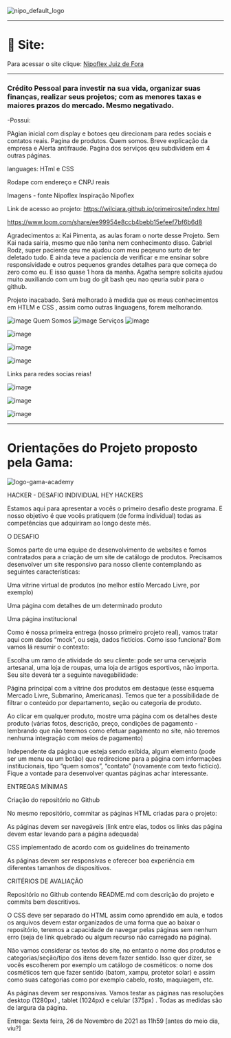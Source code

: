 

![nipo_default_logo](https://user-images.githubusercontent.com/94201226/163902272-08e33b17-fff4-4df4-be00-1b8161a4debc.png)  

  
 *** 
 # 🎯 Site:  
  
  Para acessar o site clique: [Nipoflex Juiz de Fora](https://primeirosite-one.vercel.app/index.html)  
  
  
***
### Crédito Pessoal para investir na sua vida, organizar suas finanças, realizar seus projetos; com as menores taxas e maiores prazos do mercado. Mesmo negativado.

-Possui: 

PAgian inicial com display e botoes qeu direcionam para redes sociais e contatos reais.
Pagina de produtos.
Quem somos. Breve explicação da  empresa e  Alerta  antifraude.
Pagina dos  serviços qeu subdividem em 4 outras páginas.

languages:  HTml e CSS

Rodape  com endereço e  CNPJ reais

Imagens - fonte Nipoflex
Inspiração Nipoflex

Link de acesso ao projeto:  https://wilciara.github.io/primeirosite/index.html
  
  
  
 https://www.loom.com/share/ee99954e8ccb4bebb15efeef7bf6b6d8
 
  
Agradecimentos a:
Kai Pimenta, as aulas foram o norte desse Projeto. Sem Kai nada sairia, mesmo que não tenha nem conhecimento disso. 
Gabriel Rodz, super paciente qeu me ajudou com meu peqeuno surto de ter  deletado tudo. E ainda  teve a  paciencia de verificar e  me ensinar sobre responsividade e outros pequenos grandes detalhes para que começa do zero como eu. E isso quase 1 hora da manha. 
Agatha sempre solicita ajudou muito auxiliando com um bug do git bash qeu nao qeuria  subir para o github.


Projeto inacabado. Será melhorado à medida que os meus conhecimentos em HTLM e CSS , assim como outras linguagens, forem melhorando. 

![image](https://user-images.githubusercontent.com/94201226/146675202-436508aa-d66a-4d40-995a-e2caae50c391.png)
Quem Somos
![image](https://user-images.githubusercontent.com/94201226/146675211-6b422eb7-dcf2-4d41-81bd-17e365697cfd.png)
Serviços
![image](https://user-images.githubusercontent.com/94201226/146675232-66caadfb-7558-4d28-8285-f03bbd46d107.png)

![image](https://user-images.githubusercontent.com/94201226/146675243-198fb683-fa6e-408c-9b41-c79f3d18d99b.png)

![image](https://user-images.githubusercontent.com/94201226/146675251-d77fce0d-2280-4363-9070-b8000c78dcc4.png)

![image](https://user-images.githubusercontent.com/94201226/146675259-da912411-cb94-4a1c-b604-0786943ba1e1.png)

Links para redes socias reias! 

![image](https://user-images.githubusercontent.com/94201226/146675278-02bf71f3-8e7f-430f-ab8e-2a9d6e6aecbe.png)

![image](https://user-images.githubusercontent.com/94201226/146675300-505c7dc6-affb-4294-a594-b25ec5a0307f.png)

![image](https://user-images.githubusercontent.com/94201226/146675316-45b3e171-4d41-4fa0-9378-8b465966f6e7.png)

  
  
***  
# Orientações do Projeto proposto pela Gama:  
![logo-gama-academy](https://user-images.githubusercontent.com/94201226/163902432-4f39a71e-0a29-41dc-94f9-c1a093eb52c2.png)



HACKER - DESAFIO INDIVIDUAL
HEY HACKERS

Estamos aqui para apresentar a vocês o primeiro desafio deste programa. E nosso objetivo é que vocês pratiquem (de forma individual) todas as competências que adquiriram ao longo deste mês.

O DESAFIO


Somos parte de uma equipe de desenvolvimento de websites e fomos contratados para a criação de um site de catálogo de produtos. Precisamos desenvolver um site responsivo para nosso cliente contemplando as seguintes características:

Uma vitrine virtual de produtos (no melhor estilo Mercado Livre, por exemplo)

Uma página com detalhes de um determinado produto

Uma página institucional


Como é nossa primeira entrega (nosso primeiro projeto real), vamos tratar aqui com dados “mock”, ou seja, dados fictícios. Como isso funciona? Bom vamos lá resumir o contexto:

Escolha um ramo de atividade do seu cliente: pode ser uma cervejaria artesanal, uma loja de roupas, uma loja de artigos esportivos, não importa. Seu site deverá ter a seguinte navegabilidade:

Página principal com a vitrine dos produtos em destaque (esse esquema Mercado Livre, Submarino, Americanas). Temos que ter a possibilidade de filtrar o conteúdo por departamento, seção ou categoria de produto.


Ao clicar em qualquer produto, mostre uma página com os detalhes deste produto (várias fotos, descrição, preço, condições de pagamento - lembrando que não teremos como efetuar pagamento no site, não teremos nenhuma integração com meios de pagamento)


Independente da página que esteja sendo exibida, algum elemento (pode ser um menu ou um botão) que redirecione para a página com informações institucionais, tipo “quem somos”, “contato” (novamente com texto fictício). Fique a vontade para desenvolver quantas páginas achar interessante.


 ENTREGAS MÍNIMAS
 

Criação do repositório no Github 

No mesmo repositório, commitar as páginas HTML criadas para o projeto:

As páginas devem ser navegáveis (link entre elas, todos os links das página devem estar levando para a página adequada)

CSS implementado de acordo com os guidelines do treinamento

As páginas devem ser responsivas e oferecer boa experiência em diferentes tamanhos de dispositivos.



CRITÉRIOS DE AVALIAÇÃO

Repositório no Github contendo README.md com descrição do projeto e commits bem descritivos.


O CSS deve ser separado do HTML assim como aprendido em aula, e todos os arquivos devem estar organizados de uma forma que ao baixar o repositório, teremos a capacidade de navegar pelas páginas sem nenhum erro (seja de link quebrado ou algum recurso não carregado na página).


Não vamos considerar os textos do site, no entanto o nome dos produtos e categorias/seção/tipo dos itens devem fazer sentido. Isso quer dizer, se vocês escolherem por exemplo um catálogo de cosméticos:  o nome dos cosméticos tem que fazer sentido (batom, xampu, protetor solar) e assim como suas categorias como por exemplo cabelo, rosto, maquiagem, etc.


As páginas devem ser responsivas. Vamos testar as páginas nas resoluções desktop (1280px) , tablet (1024px)  e celular (375px) . Todas as medidas são de largura da página. 


Entrega:
Sexta feira, 26 de Novembro de 2021 as 11h59 [antes do meio dia, viu?]


